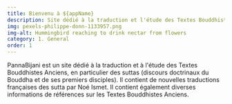 ```yaml
---
title: Bienvenu à ${appName}
description: Site dédié à la traduction et l'étude des Textes Bouddhistes Anciens
img: pexels-philippe-donn-1133957.png
img-alt: Hummingbird reaching to drink nectar from flowers
category: 1. General
order: 1
---
```


PannaBijani est un site dédié à la traduction et à l'étude des Textes Bouddhistes Anciens, en particulier des suttas (discours doctrinaux du Bouddha et de ses premiers disciples). Il contient de nouvelles traductions françaises des sutta par Noé Ismet. Il contient également diverses informations de références sur les Textes Bouddhistes Anciens.
